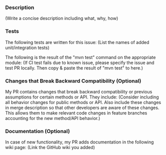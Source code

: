 <!-- 
Licensed to the Apache Software Foundation (ASF) under one
or more contributor license agreements.  See the NOTICE file
distributed with this work for additional information
regarding copyright ownership.  The ASF licenses this file
to you under the Apache License, Version 2.0 (the
"License"); you may not use this file except in compliance
with the License.  You may obtain a copy of the License at
http://www.apache.org/licenses/LICENSE-2.0
Unless required by applicable law or agreed to in writing,
software distributed under the License is distributed on an
"AS IS" BASIS, WITHOUT WARRANTIES OR CONDITIONS OF ANY
KIND, either express or implied.  See the License for the
specific language governing permissions and limitations
under the License.
--> 
    
### Description
(Write a concise description including what, why, how)

### Tests
 The following tests are written for this issue:
(List the names of added unit/integration tests)

The following is the result of the "mvn test" command on the appropriate module:
(If CI test fails due to known issue, please specify the issue and test PR locally. Then copy & paste the result of "mvn test" to here.)

### Changes that Break Backward Compatibility (Optional)
My PR contains changes that break backward compatibility or previous assumptions for certain methods or API. They include:
(Consider including all behavior changes for public methods or API. Also include these changes in merge description so that other developers are aware of these changes. This allows them to make relevant code changes in feature branches accounting for the new method/API behavior.)

### Documentation (Optional)
In case of new functionality, my PR adds documentation in the following wiki page:
(Link the GitHub wiki you added)
